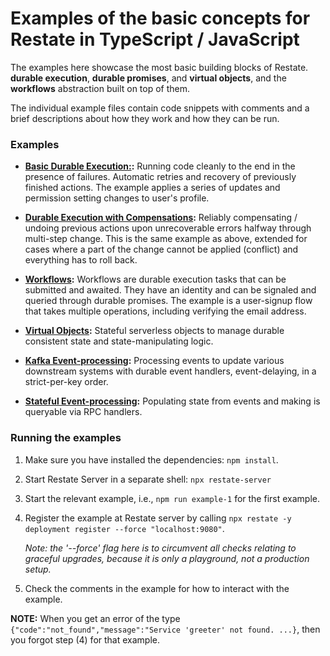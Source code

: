 # Examples of the basic concepts for Restate in TypeScript / JavaScript

The examples here showcase the most basic building blocks of Restate. **durable execution**,
**durable promises**, and **virtual objects**, and the **workflows** abstraction built on top
of them.

The individual example files contain code snippets with comments and a brief descriptions
about how they work and how they can be run.  

### Examples

* **[Basic Durable Execution:](src/1_durable_execution.ts):** Running code cleanly
  to the end in the presence of failures. Automatic retries and recovery of previously
  finished actions. The example applies a series of updates and permission setting changes
  to user's profile.

* **[Durable Execution with Compensations](src/2_durable_execution_compensation.ts):**
  Reliably compensating / undoing previous actions upon unrecoverable errors halfway
  through multi-step change. This is the same example as above, extended for cases where
  a part of the change cannot be applied (conflict) and everything has to roll back.

* **[Workflows](src/3_workflows.ts):** Workflows are durable execution tasks that can
  be submitted and awaited. They have an identity and can be signaled and queried
  through durable promises. The example is a user-signup flow that takes multiple
  operations, including verifying the email address. 

* **[Virtual Objects](src/4_virtual_objects.ts):** Stateful serverless objects
  to manage durable consistent state and state-manipulating logic.

* **[Kafka Event-processing](src/5_events_processing.ts):** Processing events to
  update various downstream systems with durable event handlers, event-delaying,
  in a strict-per-key order.

* **[Stateful Event-processing](src/6_events_state.ts):** Populating state from
  events and making is queryable via RPC handlers.


### Running the examples

1. Make sure you have installed the dependencies: `npm install`.

2. Start Restate Server in a separate shell: `npx restate-server`

3. Start the relevant example, i.e., `npm run example-1` for the first example.

4. Register the example at Restate server by calling
   `npx restate -y deployment register --force "localhost:9080"`.

   _Note: the '--force' flag here is to circumvent all checks relating to graceful upgrades, because it is only a playground, not a production setup._

5. Check the comments in the example for how to interact with the example.

**NOTE:** When you get an error of the type `{"code":"not_found","message":"Service 'greeter' not found. ...}`, then you forgot step (4) for that example.
